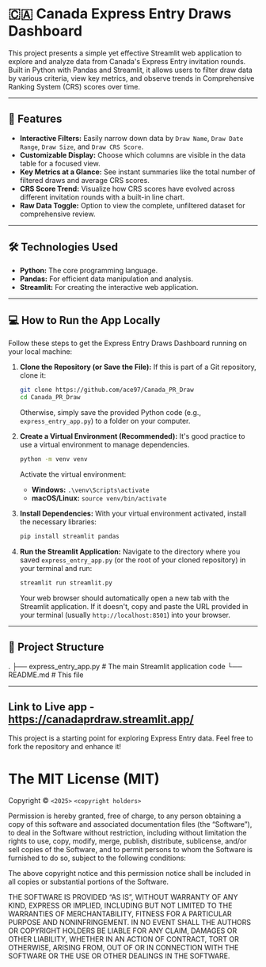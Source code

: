 # 🇨🇦 Canada Express Entry Draws Dashboard

This project presents a simple yet effective Streamlit web application to explore and analyze data from Canada's Express Entry invitation rounds. Built in Python with Pandas and Streamlit, it allows users to filter draw data by various criteria, view key metrics, and observe trends in Comprehensive Ranking System (CRS) scores over time.

---

## 🚀 Features

- **Interactive Filters:** Easily narrow down data by `Draw Name`, `Draw Date Range`, `Draw Size`, and `Draw CRS Score`.
- **Customizable Display:** Choose which columns are visible in the data table for a focused view.
- **Key Metrics at a Glance:** See instant summaries like the total number of filtered draws and average CRS scores.
- **CRS Score Trend:** Visualize how CRS scores have evolved across different invitation rounds with a built-in line chart.
- **Raw Data Toggle:** Option to view the complete, unfiltered dataset for comprehensive review.

---

## 🛠️ Technologies Used

- **Python:** The core programming language.
- **Pandas:** For efficient data manipulation and analysis.
- **Streamlit:** For creating the interactive web application.

---

## 💻 How to Run the App Locally

Follow these steps to get the Express Entry Draws Dashboard running on your local machine:

1.  **Clone the Repository (or Save the File):**
    If this is part of a Git repository, clone it:

    ```bash
    git clone https://github.com/ace97/Canada_PR_Draw
    cd Canada_PR_Draw
    ```

    Otherwise, simply save the provided Python code (e.g., `express_entry_app.py`) to a folder on your computer.

2.  **Create a Virtual Environment (Recommended):**
    It's good practice to use a virtual environment to manage dependencies.

    ```bash
    python -m venv venv
    ```

    Activate the virtual environment:

    - **Windows:** `.\venv\Scripts\activate`
    - **macOS/Linux:** `source venv/bin/activate`

3.  **Install Dependencies:**
    With your virtual environment activated, install the necessary libraries:

    ```bash
    pip install streamlit pandas
    ```

4.  **Run the Streamlit Application:**
    Navigate to the directory where you saved `express_entry_app.py` (or the root of your cloned repository) in your terminal and run:

    ```bash
    streamlit run streamlit.py
    ```

    Your web browser should automatically open a new tab with the Streamlit application. If it doesn't, copy and paste the URL provided in your terminal (usually `http://localhost:8501`) into your browser.

---

## 📂 Project Structure

.
├── express_entry_app.py # The main Streamlit application code
└── README.md # This file

---

## Link to Live app - https://canadaprdraw.streamlit.app/

This project is a starting point for exploring Express Entry data. Feel free to fork the repository and enhance it!

# The MIT License (MIT)

Copyright © `<2025>` `<copyright holders>`

Permission is hereby granted, free of charge, to any person
obtaining a copy of this software and associated documentation
files (the “Software”), to deal in the Software without
restriction, including without limitation the rights to use,
copy, modify, merge, publish, distribute, sublicense, and/or sell
copies of the Software, and to permit persons to whom the
Software is furnished to do so, subject to the following
conditions:

The above copyright notice and this permission notice shall be
included in all copies or substantial portions of the Software.

THE SOFTWARE IS PROVIDED “AS IS”, WITHOUT WARRANTY OF ANY KIND,
EXPRESS OR IMPLIED, INCLUDING BUT NOT LIMITED TO THE WARRANTIES
OF MERCHANTABILITY, FITNESS FOR A PARTICULAR PURPOSE AND
NONINFRINGEMENT. IN NO EVENT SHALL THE AUTHORS OR COPYRIGHT
HOLDERS BE LIABLE FOR ANY CLAIM, DAMAGES OR OTHER LIABILITY,
WHETHER IN AN ACTION OF CONTRACT, TORT OR OTHERWISE, ARISING
FROM, OUT OF OR IN CONNECTION WITH THE SOFTWARE OR THE USE OR
OTHER DEALINGS IN THE SOFTWARE.
